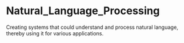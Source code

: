 # Natural_Language_Processing

Creating systems that could understand and process natural language, thereby using it for various applications.
